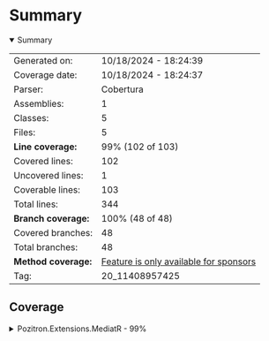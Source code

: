 # Summary
<details open><summary>Summary</summary>

|||
|:---|:---|
| Generated on: | 10/18/2024 - 18:24:39 |
| Coverage date: | 10/18/2024 - 18:24:37 |
| Parser: | Cobertura |
| Assemblies: | 1 |
| Classes: | 5 |
| Files: | 5 |
| **Line coverage:** | 99% (102 of 103) |
| Covered lines: | 102 |
| Uncovered lines: | 1 |
| Coverable lines: | 103 |
| Total lines: | 344 |
| **Branch coverage:** | 100% (48 of 48) |
| Covered branches: | 48 |
| Total branches: | 48 |
| **Method coverage:** | [Feature is only available for sponsors](https://reportgenerator.io/pro) |
| Tag: | 20_11408957425 |

</details>

## Coverage
<details><summary>Pozitron.Extensions.MediatR - 99%</summary>

|**Name**|**Line**|**Branch**|
|:---|---:|---:|
|**Pozitron.Extensions.MediatR**|**99%**|**100%**|
|MediatR.ExtendedMediator|100%|100%|
|MediatR.MediatorExtensions|100%|100%|
|MediatR.SequentialAllPublisher|100%|100%|
|MediatR.SequentialPublisher|100%|100%|
|MediatR.WhenAllPublisher|96.6%|100%|

</details>
